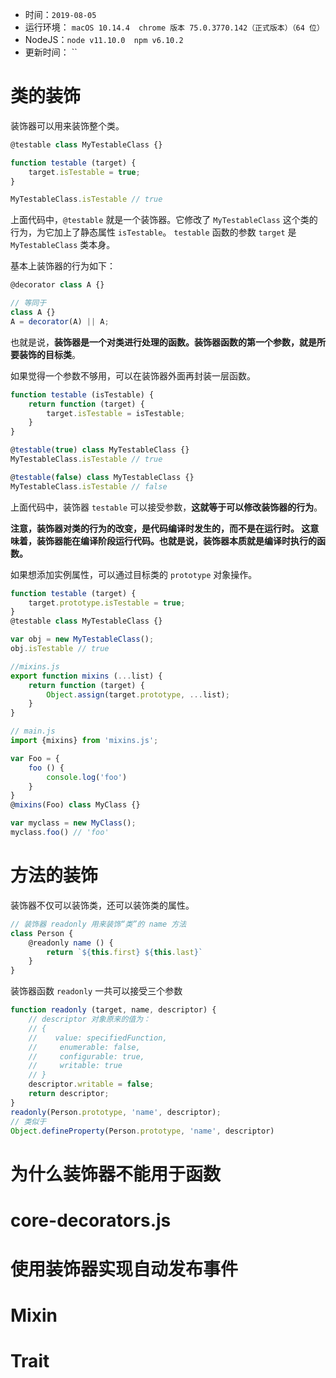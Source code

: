 * 时间：`2019-08-05`
* 运行环境： `macOS 10.14.4  chrome 版本 75.0.3770.142（正式版本）（64 位）`
* NodeJS：`node v11.10.0  npm v6.10.2`
* 更新时间： ``

# 类的装饰
装饰器可以用来装饰整个类。
```js
@testable class MyTestableClass {}

function testable (target) {
    target.isTestable = true;
}

MyTestableClass.isTestable // true
```

上面代码中，`@testable` 就是一个装饰器。它修改了 `MyTestableClass` 这个类的行为，为它加上了静态属性 `isTestable`。
`testable` 函数的参数 `target` 是 `MyTestableClass` 类本身。

基本上装饰器的行为如下：
```js
@decorator class A {}

// 等同于
class A {}
A = decorator(A) || A;
```

也就是说，**装饰器是一个对类进行处理的函数。装饰器函数的第一个参数，就是所要装饰的目标类**。

如果觉得一个参数不够用，可以在装饰器外面再封装一层函数。
```js
function testable (isTestable) {
    return function (target) {
        target.isTestable = isTestable;
    }
}

@testable(true) class MyTestableClass {}
MyTestableClass.isTestable // true

@testable(false) class MyTestableClass {}
MyTestableClass.isTestable // false
```
上面代码中，装饰器 `testable` 可以接受参数，**这就等于可以修改装饰器的行为**。

**注意，装饰器对类的行为的改变，是代码编译时发生的，而不是在运行时。
这意味着，装饰器能在编译阶段运行代码。也就是说，装饰器本质就是编译时执行的函数。**

如果想添加实例属性，可以通过目标类的 `prototype` 对象操作。
```js
function testable (target) {
    target.prototype.isTestable = true;
}
@testable class MyTestableClass {}

var obj = new MyTestableClass();
obj.isTestable // true
```

```js
//mixins.js
export function mixins (...list) {
    return function (target) {
        Object.assign(target.prototype, ...list);
    }
}

// main.js
import {mixins} from 'mixins.js';

var Foo = {
    foo () {
        console.log('foo')
    }
}
@mixins(Foo) class MyClass {}

var myclass = new MyClass();
myclass.foo() // 'foo'
```

# 方法的装饰
装饰器不仅可以装饰类，还可以装饰类的属性。
```js
// 装饰器 readonly 用来装饰“类”的 name 方法
class Person {
    @readonly name () {
        return `${this.first} ${this.last}`
    }
}
```

装饰器函数 `readonly` 一共可以接受三个参数
```js
function readonly (target, name, descriptor) {
    // descriptor 对象原来的值为：
    // {
    //    value: specifiedFunction,
    //     enumerable: false,
    //     configurable: true,
    //     writable: true
    // }
    descriptor.writable = false;
    return descriptor;
}
readonly(Person.prototype, 'name', descriptor);
// 类似于
Object.defineProperty(Person.prototype, 'name', descriptor)
```


# 为什么装饰器不能用于函数

# core-decorators.js

# 使用装饰器实现自动发布事件

# Mixin

# Trait